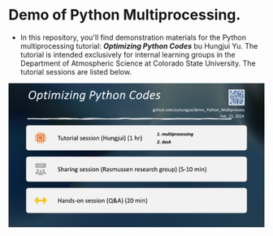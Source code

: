 # Demo of Python Multiprocessing.

- In this repository, you'll find demonstration materials for the Python multiprocessing tutorial: ***Optimizing Python Codes*** bu Hungjui Yu. The tutorial is intended exclusively for internal learning groups in the Department of Atmospheric Science at Colorado State University. The tutorial sessions are listed below.

![Tutorial sessions:](https://github.com/yuhungjui/demo_Python_Multiprocess/blob/main/20240223_python_tutorial.png)

